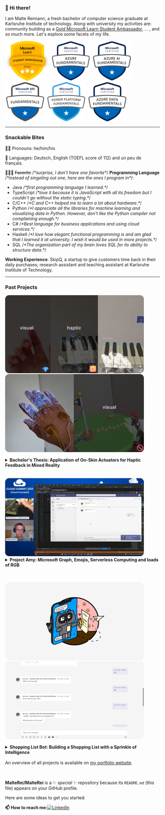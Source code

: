 ### 👋 Hi there!
I am Malte Reimann, a fresh bachelor of computer science graduate at Karlsruhe Institute of technology. Along with university my activities are: community building as a <a href="https://studentambassadors.microsoft.com/en-US/profile/56292">Gold Microsoft Learn Student Ambassador</a>, ... , and so much more. Let's explore some facets of my life.

<a href="https://studentambassadors.microsoft.com/en-US/profile/56292"><img src="assets/badges/mlsa_gold.png" height="130px" width="auto" alt="Microsoft Learn Student Ambassador badge" /></a>
<a href="https://www.credly.com/badges/1f8180af-b439-4b43-bc6a-6b6e83849222/public_url"><img src="assets/badges/microsoft-certified-azure-fundamentals.png" height="130px" width="auto" alt="Microsoft Azure Fundamentals (AZ-900) Certification badge" /></a>
<a href="https://www.credly.com/badges/1f8180af-b439-4b43-bc6a-6b6e83849222/public_url"><img src="assets/badges/microsoft-certified-azure-ai-fundamentals.png" height="130px" width="auto" alt="Microsoft Azure AI Fundamentals (AI-900) Certification badge" /></a>
<a href="https://www.credly.com/badges/73384916-8088-4547-a6a2-14c6ef9c9f61/public_url"><img src="assets/badges/microsoft-365-certified-fundamentals.png" height="130px" width="auto" alt="Microsoft 365 Certified Fundamentals (MS-900) Certification badge" /></a>
<a href="https://www.credly.com/badges/829deac1-9b67-4dd8-a789-6333f266a775/public_url"><img src="assets/badges/microsoft-certified-power-platform-fundamentals.png" height="130px" width="auto" alt="Microsoft Power Platform Fundamentals (PL-900) Certification badge" /></a>
<a href="https://www.credly.com/badges/6939ffc3-9af9-4384-8656-6f6f72867e26/public_url"><img src="assets/badges/microsoft-certified-azure-data-fundamentals.png" height="130px" width="auto" alt="Microsoft Azure Data Fundamentals (DP-900) Certification badge" /></a>

---

### Snackable Bites
👦🏽 Pronouns: he/him/his

💬 Languages: Deutsch, English (TOEFL score of 112) and un peu de français.

👨🏽‍💻 ~~Favorite~~ /*\*surprise, I don't have one favorite\**/ **Programming Language** /*\*instead of singeling out one, here are the ones I program in\**/:

 * Java /*\*first programming language I learned.\**/
 * TypeScript /*\*love it because it is JavaScript with all its freedom but I couldn't go without the static typing.\**/
 * C/C++ /*\*C and C++ helped me to learn a lot about hardware.\**/
 * Python /*\*I appreciate all the libraries for machine learning and visualizing data in Python. However, don't like the Python compiler not complaining enough.\**/
 * C# /*\*Best language for business applications and using cloud services.\**/
 * Haskell /*\*I love how elegant functional programming is and am glad that I learned it at university. I wish it would be used in more projects.\**/
 * SQL /*\*The organization part of my brain loves SQL for its ability to structure data.\**/

**Working Experience**: SkipQ, a startup to give customers time back in their daily purchases; research assistant and teaching assistant at Karlsruhe Institute of Technology.

---

### Past Projects

<img src="assets/projects/screenshots/mixed-reality-piano.png" height="254px" width="auto" alt="Screenshots of mixed reality piano application with haptic feedback, visual piano tutorial and piano recorder to investigate learning rate." /> <img src="assets/projects/screenshots/mixed-reality-game.png" height="254px" width="auto" alt="Screenshots of mixed reality game application left with haptic feedback when holographic character walks on players hand and left without haptics." />
<details>
<summary><b>Bachelor's Thesis: Application of On-Skin Actuators for Haptic Feedback in Mixed Reality</b></summary>
  <b>Technologies</b>: Unity, Mixed Reality Toolkit, HoloLens 2, C#, C, PCB design, 3D printing, ESP32 microcontroller, Python for data analysis
  <br>
  <b>Further Links</b>: <img src="assets/icons/github.svg" height="16px" width="auto" alt="GitHub icon"/> <a href="https://github.com/MalteRei/KIT-bachelor-thesis-piano">Piano Application Repo</a>, <img src="assets/icons/github.svg" height="16px" width="auto" alt="GitHub icon"/> <a href="https://github.com/MalteRei/KIT-bachelor-thesis-game">Game Repo</a>
 <br>
  <p>For my bachelor's thesis I developed and evaluated two mixed reality applications. The first application is a virtual piano learning environment in which learning through a visual tutorial or a haptic tutorial that vibrates the finger to press the next piano key with. In the second application the player has to help a character across holographic floating islands. The canyon between the islands are to wide for the character to jump by itself. Through hand tracking the player can bridge the gap with their hand. One variation of the game allows the player to feel the steps of the character walking across the players hand. Both applications run on a HoloLens 2, borrowed from <a href="https://www.media-lesson.com/en/index.html">medialesson</a>. The hardware for the on-skin actuators for haptic feedback is based on state of the art research. They work through Lorenz force between a magnet and a circuit. The learning rate in the piano application was evaluated with a between-subject study. A diverse within-subject study gives insight into the feeling of presence of playing the game with haptic feedback.</p>
</details>
<br>
<br>

<img src="assets/projects/screenshots/project-amy.png" height="254px" width="auto" alt="Live Demo at Cloud Summit showing teams chat and light up RGB keyboard when reacting to a message." /> 
<details>
<summary><b>Project Amy: Microsoft Graph, Emojis, Serverless Computing and loads of RGB</b></summary>
  <b>Technologies</b>: Azure Functions, TypeScript, C#, Microsoft Graph, Azure Storage Queue, GitHub Actions
  <br>
  <b>Further Links</b>: <img src="assets/icons/github.svg" height="16px" width="auto" alt="GitHub icon"/> <a href="https://github.com/ginomessmer/project-amy">Repo</a>, <img src="assets/icons/youtube.svg" height="16px" width="auto" alt="YouTube icon"/> <a href="https://youtu.be/INll8mavIas">Recording</a>, <img src="assets/icons/linkedin.svg" height="16px" width="auto" alt="LinkedIn icon"/> <a href="https://www.linkedin.com/posts/ginomessmer_microsoftteams-azure-cloudsummit2021-activity-6845632519157755905-l69r">Post</a>, <img src="assets/icons/internet.svg" height="16px" width="auto" alt="Internet icon"/> <a href="https://azuresummit.live/amy-reacted-to-your-message-600-pm-teams-app-iot-device-and-lots-of-emojis-by-gino-and-malte/">Cloud Summit Event</a>
 <br>
  <p>In collaboration with <a href="https://github.com/ginomessmer">Gino Messmer"</a> we build a serverless application that uses the Microsoft Teams endpoint to notify our application when someone reacts to a message in our chat. When someone reacts to our message, for example with a thumbs up, the RGB keyboard on our workdesk lights up in the color of the emoji, in the example yellow. Why? RGB makes everything faster, even working. Kidding aside, it is a neat project to get started with the Microsoft Graph endpoint for Teams and to teach about serverless computing. We presented the project at the global 2021 Cloud Summit. Go have a look, you can find the recording in the links above.</p>
</details>
<br>
<br>

<img src="assets/projects/screenshots/shopping-list-bit.png" height="254px" width="auto" alt="Racoon depicted as bot in phone." /> <img src="assets/projects/screenshots/shopping-list-teams.png" height="254px" width="auto" alt="Screenshot of possible Teams chat with shopping list bot." /> 
<details>
<summary><b>Shopping List Bot: Building a Shopping List with a Sprinkle of Intelligence</b></summary>
<b>Technologies</b>: Azure Functions, TypeScript, Microsoft Bot Framework, Cosmos DB, Language Understanding, Microsoft Teams, Adaptive Cards, GitHub Actions
<br>
<b>Further Links</b>: <img src="assets/icons/github.svg" height="16px" width="auto" alt="GitHub icon"/> <a href="https://github.com/microsoft-campus-community/workshop-shopping-list-bot">Repo</a>, <img src="assets/icons/youtube.svg" height="16px" width="auto" alt="YouTube icon"/> <a href="https://youtu.be/GD9AePydcs4">Microsoft 365 Developer Interview</a>, <img src="assets/icons/youtube.svg" height="16px" width="auto" alt="YouTube icon"/> <a href="https://youtu.be/32QL7wITclw">Recording full-length workshop</a>
<br>
<p><a href="https://github.com/spethso">Sandro Speth</a> and I created a prepackaged workshop for other Microsoft Learn Student Ambassadors to host. The workshop teaches how to build a smart chatbot using the Microsoft Bot Framework and LUIS service. The bot can manage a shared shopping list for a group chat, for example with roommates. To store the shopping list we also build a serverless backend that stores list items in a Cosmos DB using the MongoDB API. To showcase the project we were interviewed on the Microsoft 365 Developer YouTube channel. The GitHub repoistory contains a detailed wiki you should have a look at to get started with any of the technologies or to do the workshop.</p>
</details>
<br>
An overview of all projects is available on <a href="https://www.maltereimann.vision/">my portfolio website</a>. 
<br>
<br>
<br>

**MalteRei/MalteRei** is a ✨ _special_ ✨ repository because its `README.md` (this file) appears on your GitHub profile.

Here are some ideas to get you started:

**📫 How to reach me:**[![LinkedIn](https://img.shields.io/badge/LinkedIn--blue?logo=linkedin&style=social)](https://www.linkedin.com/in/malte-reimann/)

